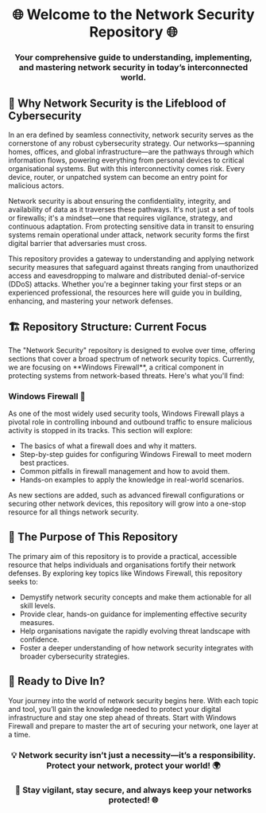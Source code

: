 <h1 align="center">🌐 Welcome to the Network Security Repository 🌐</h1> <h3 align="center">Your comprehensive guide to understanding, implementing, and mastering network security in today’s interconnected world.</h3> <h2 align="left">🔑 Why Network Security is the Lifeblood of Cybersecurity</h2> <p align="left"> In an era defined by seamless connectivity, network security serves as the cornerstone of any robust cybersecurity strategy. Our networks—spanning homes, offices, and global infrastructure—are the pathways through which information flows, powering everything from personal devices to critical organisational systems. But with this interconnectivity comes risk. Every device, router, or unpatched system can become an entry point for malicious actors. </p> <p align="left"> Network security is about ensuring the confidentiality, integrity, and availability of data as it traverses these pathways. It's not just a set of tools or firewalls; it's a mindset—one that requires vigilance, strategy, and continuous adaptation. From protecting sensitive data in transit to ensuring systems remain operational under attack, network security forms the first digital barrier that adversaries must cross. </p> <p align="left"> This repository provides a gateway to understanding and applying network security measures that safeguard against threats ranging from unauthorized access and eavesdropping to malware and distributed denial-of-service (DDoS) attacks. Whether you're a beginner taking your first steps or an experienced professional, the resources here will guide you in building, enhancing, and mastering your network defenses. </p> <h2 align="left">🏗️ Repository Structure: Current Focus</h2> <p align="left"> The "Network Security" repository is designed to evolve over time, offering sections that cover a broad spectrum of network security topics. Currently, we are focusing on **Windows Firewall**, a critical component in protecting systems from network-based threats. Here's what you'll find: </p> <h3 align="left">Windows Firewall 🌟</h3> <p align="left"> As one of the most widely used security tools, Windows Firewall plays a pivotal role in controlling inbound and outbound traffic to ensure malicious activity is stopped in its tracks. This section will explore: </p> <ul align="left"> <li>The basics of what a firewall does and why it matters.</li> <li>Step-by-step guides for configuring Windows Firewall to meet modern best practices.</li> <li>Common pitfalls in firewall management and how to avoid them.</li> <li>Hands-on examples to apply the knowledge in real-world scenarios.</li> </ul> <p align="left"> As new sections are added, such as advanced firewall configurations or securing other network devices, this repository will grow into a one-stop resource for all things network security. </p> <h2 align="left">🎯 The Purpose of This Repository</h2> <p align="left"> The primary aim of this repository is to provide a practical, accessible resource that helps individuals and organisations fortify their network defenses. By exploring key topics like Windows Firewall, this repository seeks to: </p> <ul align="left"> <li>Demystify network security concepts and make them actionable for all skill levels.</li> <li>Provide clear, hands-on guidance for implementing effective security measures.</li> <li>Help organisations navigate the rapidly evolving threat landscape with confidence.</li> <li>Foster a deeper understanding of how network security integrates with broader cybersecurity strategies.</li> </ul> <h2 align="left">🚀 Ready to Dive In?</h2> <p align="left"> Your journey into the world of network security begins here. With each topic and tool, you’ll gain the knowledge needed to protect your digital infrastructure and stay one step ahead of threats. Start with Windows Firewall and prepare to master the art of securing your network, one layer at a time. </p> <h3 align="center">💡 Network security isn’t just a necessity—it’s a responsibility. Protect your network, protect your world! 🌍</h3> <h3 align="center">🔐 Stay vigilant, stay secure, and always keep your networks protected! 🌐</h3>
